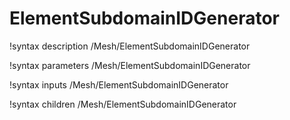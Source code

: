 # ElementSubdomainIDGenerator

!syntax description /Mesh/ElementSubdomainIDGenerator

!syntax parameters /Mesh/ElementSubdomainIDGenerator

!syntax inputs /Mesh/ElementSubdomainIDGenerator

!syntax children /Mesh/ElementSubdomainIDGenerator
